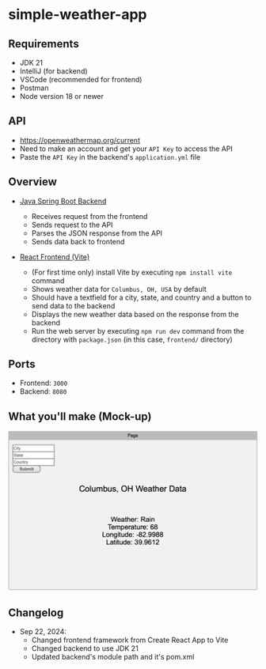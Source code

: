 # simple-weather-app

## Requirements
* JDK 21
* IntelliJ (for backend)
* VSCode (recommended for frontend)
* Postman
* Node version 18 or newer

## API
* https://openweathermap.org/current
* Need to make an account and get your `API Key` to access the API
* Paste the `API Key` in the backend's `application.yml` file

## Overview
* [Java Spring Boot Backend](backend/)
  - Receives request from the frontend
  - Sends request to the API
  - Parses the JSON response from the API
  - Sends data back to frontend

* [React Frontend (Vite)](frontend/)
  - (For first time only) install Vite by executing `npm install vite` command
  - Shows weather data for `Columbus, OH, USA` by default
  - Should have a textfield for a city, state, and country and a button to send data to the backend
  - Displays the new weather data based on the response from the backend
  - Run the web server by executing `npm run dev` command from the directory with `package.json` (in this case, `frontend/` directory)

## Ports
* Frontend: `3000`
* Backend: `8080`

## What you'll make (Mock-up)
![frontend design](frontend-design.png)

## Changelog
* Sep 22, 2024:
  - Changed frontend framework from Create React App to Vite
  - Changed backend to use JDK 21
  - Updated backend's module path and it's pom.xml